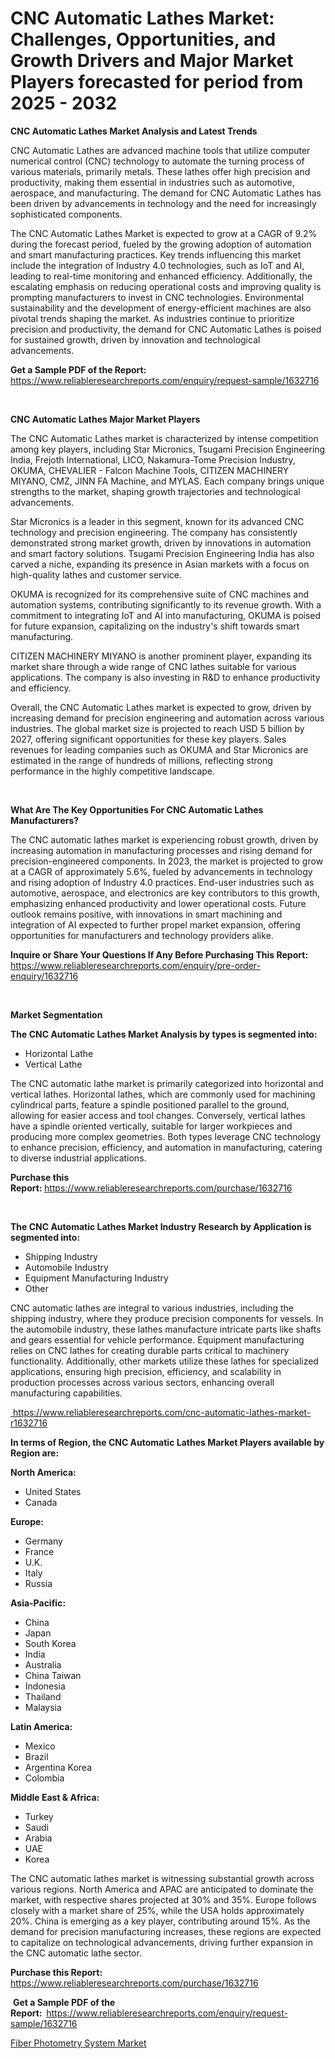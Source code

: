 <p><h1>CNC Automatic Lathes Market: Challenges, Opportunities, and Growth Drivers and Major Market Players forecasted for period from 2025 - 2032</h1></p><p><strong>CNC Automatic Lathes Market Analysis and Latest Trends</strong></p>
<p><p>CNC Automatic Lathes are advanced machine tools that utilize computer numerical control (CNC) technology to automate the turning process of various materials, primarily metals. These lathes offer high precision and productivity, making them essential in industries such as automotive, aerospace, and manufacturing. The demand for CNC Automatic Lathes has been driven by advancements in technology and the need for increasingly sophisticated components.</p><p>The CNC Automatic Lathes Market is expected to grow at a CAGR of 9.2% during the forecast period, fueled by the growing adoption of automation and smart manufacturing practices. Key trends influencing this market include the integration of Industry 4.0 technologies, such as IoT and AI, leading to real-time monitoring and enhanced efficiency. Additionally, the escalating emphasis on reducing operational costs and improving quality is prompting manufacturers to invest in CNC technologies. Environmental sustainability and the development of energy-efficient machines are also pivotal trends shaping the market. As industries continue to prioritize precision and productivity, the demand for CNC Automatic Lathes is poised for sustained growth, driven by innovation and technological advancements.</p></p>
<p><strong>Get a Sample PDF of the Report:&nbsp;</strong> <a href="https://www.reliableresearchreports.com/enquiry/request-sample/1632716?utm_campaign=2957&utm_medium=2&utm_source=Github&utm_content=ia&utm_term=10042025&utm_id=cnc-automatic-lathes">https://www.reliableresearchreports.com/enquiry/request-sample/1632716</a></p>
<p>&nbsp;</p>
<p><strong>CNC Automatic Lathes Major Market Players</strong></p>
<p><p>The CNC Automatic Lathes market is characterized by intense competition among key players, including Star Micronics, Tsugami Precision Engineering India, Frejoth International, LICO, Nakamura-Tome Precision Industry, OKUMA, CHEVALIER - Falcon Machine Tools, CITIZEN MACHINERY MIYANO, CMZ, JINN FA Machine, and MYLAS. Each company brings unique strengths to the market, shaping growth trajectories and technological advancements.</p><p>Star Micronics is a leader in this segment, known for its advanced CNC technology and precision engineering. The company has consistently demonstrated strong market growth, driven by innovations in automation and smart factory solutions. Tsugami Precision Engineering India has also carved a niche, expanding its presence in Asian markets with a focus on high-quality lathes and customer service.</p><p>OKUMA is recognized for its comprehensive suite of CNC machines and automation systems, contributing significantly to its revenue growth. With a commitment to integrating IoT and AI into manufacturing, OKUMA is poised for future expansion, capitalizing on the industry's shift towards smart manufacturing.</p><p>CITIZEN MACHINERY MIYANO is another prominent player, expanding its market share through a wide range of CNC lathes suitable for various applications. The company is also investing in R&D to enhance productivity and efficiency.</p><p>Overall, the CNC Automatic Lathes market is expected to grow, driven by increasing demand for precision engineering and automation across various industries. The global market size is projected to reach USD 5 billion by 2027, offering significant opportunities for these key players. Sales revenues for leading companies such as OKUMA and Star Micronics are estimated in the range of hundreds of millions, reflecting strong performance in the highly competitive landscape.</p></p>
<p>&nbsp;</p>
<p><strong>What Are The Key Opportunities For CNC Automatic Lathes Manufacturers?</strong></p>
<p><p>The CNC automatic lathes market is experiencing robust growth, driven by increasing automation in manufacturing processes and rising demand for precision-engineered components. In 2023, the market is projected to grow at a CAGR of approximately 5.6%, fueled by advancements in technology and rising adoption of Industry 4.0 practices. End-user industries such as automotive, aerospace, and electronics are key contributors to this growth, emphasizing enhanced productivity and lower operational costs. Future outlook remains positive, with innovations in smart machining and integration of AI expected to further propel market expansion, offering opportunities for manufacturers and technology providers alike.</p></p>
<p><strong>Inquire or Share Your Questions If Any Before Purchasing This Report:</strong> <a href="https://www.reliableresearchreports.com/enquiry/pre-order-enquiry/1632716?utm_campaign=2957&utm_medium=2&utm_source=Github&utm_content=ia&utm_term=10042025&utm_id=cnc-automatic-lathes">https://www.reliableresearchreports.com/enquiry/pre-order-enquiry/1632716</a></p>
<p>&nbsp;</p>
<p><strong>Market Segmentation</strong></p>
<p><strong>The CNC Automatic Lathes Market Analysis by types is segmented into:</strong></p>
<p><ul><li>Horizontal Lathe</li><li>Vertical Lathe</li></ul></p>
<p><p>The CNC automatic lathe market is primarily categorized into horizontal and vertical lathes. Horizontal lathes, which are commonly used for machining cylindrical parts, feature a spindle positioned parallel to the ground, allowing for easier access and tool changes. Conversely, vertical lathes have a spindle oriented vertically, suitable for larger workpieces and producing more complex geometries. Both types leverage CNC technology to enhance precision, efficiency, and automation in manufacturing, catering to diverse industrial applications.</p></p>
<p><strong>Purchase this Report:&nbsp;</strong><a href="https://www.reliableresearchreports.com/purchase/1632716?utm_campaign=2957&utm_medium=2&utm_source=Github&utm_content=ia&utm_term=10042025&utm_id=cnc-automatic-lathes">https://www.reliableresearchreports.com/purchase/1632716</a></p>
<p>&nbsp;</p>
<p><strong>The CNC Automatic Lathes Market Industry Research by Application is segmented into:</strong></p>
<p><ul><li>Shipping Industry</li><li>Automobile Industry</li><li>Equipment Manufacturing Industry</li><li>Other</li></ul></p>
<p><p>CNC automatic lathes are integral to various industries, including the shipping industry, where they produce precision components for vessels. In the automobile industry, these lathes manufacture intricate parts like shafts and gears essential for vehicle performance. Equipment manufacturing relies on CNC lathes for creating durable parts critical to machinery functionality. Additionally, other markets utilize these lathes for specialized applications, ensuring high precision, efficiency, and scalability in production processes across various sectors, enhancing overall manufacturing capabilities.</p></p>
<p><a href="https://www.reliableresearchreports.com/cnc-automatic-lathes-market-r1632716?utm_campaign=2957&utm_medium=2&utm_source=Github&utm_content=ia&utm_term=10042025&utm_id=cnc-automatic-lathes">&nbsp;https://www.reliableresearchreports.com/cnc-automatic-lathes-market-r1632716</a></p>
<p><strong>In terms of Region, the CNC Automatic Lathes Market Players available by Region are:</strong></p>
<p>
    <p> <strong> North America: </strong>
        <ul>
            <li>United States</li>
            <li>Canada</li>
        </ul>
        </p> 
    <p> <strong> Europe: </strong>
        <ul>
            <li>Germany</li>
            <li>France</li>
            <li>U.K.</li>
            <li>Italy</li>
            <li>Russia</li>
        </ul>
        </p> 
    <p> <strong> Asia-Pacific: </strong>
        <ul>
            <li>China</li>
            <li>Japan</li>
            <li>South Korea</li>
            <li>India</li>
            <li>Australia</li>
            <li>China Taiwan</li>
            <li>Indonesia</li>
            <li>Thailand</li>
            <li>Malaysia</li>
        </ul>
        </p> 
    <p> <strong> Latin America: </strong>
        <ul>
            <li>Mexico</li>
            <li>Brazil</li>
            <li>Argentina Korea</li>
            <li>Colombia</li>
        </ul>
        </p> 
    <p> <strong> Middle East & Africa: </strong>
        <ul>
            <li>Turkey</li>
            <li>Saudi</li>
            <li>Arabia</li>
            <li>UAE</li>
            <li>Korea</li>
        </ul>
    </p>
    </p>
<p><p>The CNC automatic lathes market is witnessing substantial growth across various regions. North America and APAC are anticipated to dominate the market, with respective shares projected at 30% and 35%. Europe follows closely with a market share of 25%, while the USA holds approximately 20%. China is emerging as a key player, contributing around 15%. As the demand for precision manufacturing increases, these regions are expected to capitalize on technological advancements, driving further expansion in the CNC automatic lathe sector.</p></p>
<p><strong>Purchase this Report: </strong><a href="https://www.reliableresearchreports.com/purchase/1632716?utm_campaign=2957&utm_medium=2&utm_source=Github&utm_content=ia&utm_term=10042025&utm_id=cnc-automatic-lathes">https://www.reliableresearchreports.com/purchase/1632716</a></p>
<p>&nbsp;<strong>Get a Sample PDF of the Report:&nbsp;&nbsp;</strong><a href="https://www.reliableresearchreports.com/enquiry/request-sample/1632716?utm_campaign=2957&utm_medium=2&utm_source=Github&utm_content=ia&utm_term=10042025&utm_id=cnc-automatic-lathes">https://www.reliableresearchreports.com/enquiry/request-sample/1632716</a></p>
<p><strong></strong></p>
<p><p><a href="https://github.com/knazsdadeyvw/Market-Research-Report-List-1/blob/main/fiber-photometry-system-market.md?utm_campaign=2957&utm_medium=2&utm_source=Github&utm_content=ia&utm_term=10042025&utm_id=cnc-automatic-lathes">Fiber Photometry System Market</a></p></p>